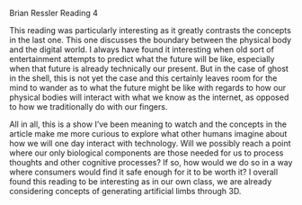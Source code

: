 Brian Ressler Reading 4

This reading was particularly interesting as it greatly contrasts the concepts in the last one.  This one discusses the boundary between the physical body and the digital world.  I always have found it interesting when old sort of entertainment attempts to predict what the future will be like, especially when that future is already technically our present.  But in the case of ghost in the shell, this is not yet the case and this certainly leaves room for the mind to wander as to what the future might be like with regards to how our physical bodies will interact with what we know as the internet, as opposed to how we traditionally do with our fingers.  

All in all, this is a show I’ve been meaning to watch and the concepts in the article make me more curious to explore what other humans imagine about how we will one day interact with technology.  Will we possibly reach a point where our only biological components are those needed for us to process thoughts and other cognitive processes?  If so, how would we do so in a way where consumers would find it safe enough for it to be worth it?  I overall found this reading to be interesting as in our own class, we are already considering concepts of generating artificial limbs through 3D.  
